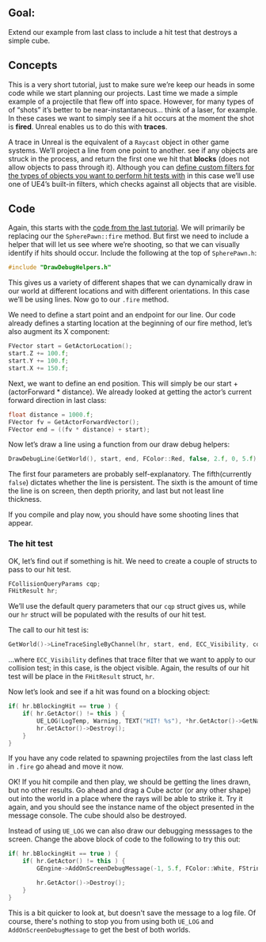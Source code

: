 ## Goal: 
Extend our example from last class to include a hit test that destroys a simple cube. 

## Concepts
This is a very short tutorial, just to make sure we’re keep our heads in some code while we start planning our projects. Last time we made a simple example of a projectile that flew off into space. However, for many types of of “shots” it’s better to be near-instantaneous… think of a laser, for example.  In these cases we want to simply see if a hit occurs at the moment the shot is **fired**.  Unreal enables us to do this with **traces**.

A trace in Unreal is the equivalent of a `Raycast` object in other game systems. We’ll project a line from one point to another. see if any objects are struck in the process, and return the first one we hit that **blocks** (does not allow objects to pass through it). Although you can [define custom filters for the types of objects you want to perform hit tests with](https://www.unrealengine.com/en-US/blog/collision-filtering) in this case we’ll use one of UE4’s built-in filters, which checks against all objects that are visible. 

## Code
Again, this starts with the [code from the last tutorial](./ue_tutorial_day2.md). We will primarily be replacing our the `SpherePawn::fire` method. But first we need to include a helper that will let us see where we’re shooting, so that we can visually identify if hits should occur. Include the following at the top of `SpherePawn.h`:

```c++
#include "DrawDebugHelpers.h"
```

This gives us a variety of different shapes that we can dynamically draw in our world at different locations and with different orientations. In this case we’ll be using lines. Now go to our `.fire` method.

We need to define a start point and an endpoint for our line. 	Our code already defines a starting location at the beginning of our fire method, let’s also augment its X component:

```c++
FVector start = GetActorLocation();
start.Z += 100.f;
start.Y += 100.f;
start.X += 150.f;
```

Next, we want to define an end position. This will simply be our start + (actorForward * distance). We already looked at getting the actor’s current forward direction in last class:

```c++
float distance = 1000.f;
FVector fv = GetActorForwardVector();
FVector end = ((fv * distance) + start);
```

Now let’s draw a line using a function from our draw debug helpers:

```c++
DrawDebugLine(GetWorld(), start, end, FColor::Red, false, 2.f, 0, 5.f);
```

The first four parameters are probably self-explanatory. The fifth(currently `false`) dictates whether the line is persistent. The sixth is the amount of time the line is on screen, then depth priority, and last but not least line thickness.

If you compile and play now, you should have some shooting lines that appear.

### The hit test

OK, let’s find out if something is hit. We need to create a couple of structs to pass to our hit test.

```c++
FCollisionQueryParams cqp;
FHitResult hr;
```

We’ll use the default query parameters that our `cqp` struct gives us, while our `hr` struct will be populated with the results of our hit test.

The call to our hit test is:

```c++
GetWorld()->LineTraceSingleByChannel(hr, start, end, ECC_Visibility, cqp);
```

…where `ECC_Visibility` defines that trace filter that we want to apply to our collision test; in this case, is the object visible. Again, the results of our hit test will be place in the `FHitResult` struct, `hr`.

Now let’s look and see if a hit was found on a blocking object:

```c++
if( hr.bBlockingHit == true ) {	
    if( hr.GetActor() != this ) {
        UE_LOG(LogTemp, Warning, TEXT("HIT! %s"), *hr.GetActor()->GetName() );
        hr.GetActor()->Destroy();
    }
}
```

If you have any code related to spawning projectiles from the last class left in `.fire` go ahead and move it now. 

OK! If you hit compile and then play, we should be getting the lines drawn, but no other results. Go ahead and drag a Cube actor (or any other shape) out into the world in a place where the rays will be able to strike it. Try it again, and you should see the instance name of the object presented in the message console. The cube should also be destroyed.

Instead of using `UE_LOG` we can also draw our debugging messsages to the screen. Change the above block of code to the following to try this out:

```c++
if( hr.bBlockingHit == true ) {	
    if( hr.GetActor() != this ) {
        GEngine->AddOnScreenDebugMessage(-1, 5.f, FColor::White, FString::Printf( TEXT("HIT! %s"), *hr.GetActor()->GetName() ) );

        hr.GetActor()->Destroy();
    }
}
```

This is a bit quicker to look at, but doesn't save the message to a log file. Of course, there's nothing to stop you from using both `UE_LOG` and `AddOnScreenDebugMessage` to get the best of both worlds.
